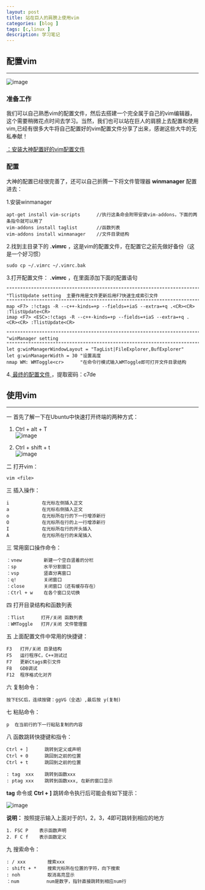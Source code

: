 ```yaml
---
layout: post
title: 站在巨人的肩膀上使用vim
categories: [blog ]
tags: [c,linux ]
description: 学习笔记
---
```


## 配置vim
---

![image](https://dfjason.github.io/images/vim/vim.png)


### 准备工作
我们可以自己熟悉vim的配置文件，然后去搭建一个完全属于自己的vim编辑器，这个需要稍微花点时间去学习。当然，我们也可以站在巨人的肩膀上去配置和使用vim,已经有很多大牛将自己配置好的vim配置文件分享了出来，感谢这些大牛的无私奉献！
  
[：安装大神配置好的vim配置文件](https://github.com/ma6174/vim)

### 配置

大神的配置已经很完善了，还可以自己折腾一下将文件管理器 **winmanager** 配置进去：  

1.安装winmanager

```
apt-get install vim-scripts      //执行这条命会附带安装vim-addons，下面的两条指令就可以用了
vim-addons install taglist       //函数列表
vim-addons install winmanager    //文件目录结构
```

2.找到主目录下的 **.vimrc** ，这是vim的配置文件，在配置它之前先做好备份（这是一个好习惯）

```
sudo cp ~/.vimrc ~/.vimrc.bak
```

3.打开配置文件： **.vimrc** ，在里面添加下面的配置语句

```
""""""""""""""""""""""""""""""""""""""""""""""""""""""""""""""""""""""""""""""""""""""""""""""""
"TlistUpdate setting  主要作用是文件更新后用F7快速生成索引文件
"""""""""""""""""""""""""""""""""""""""""""""""""""""""""""""""""""""""""""""""""""""""""""""''''''""
map <F7> :!ctags -R --c++-kinds=+p --fields=+iaS --extra=+q .<CR><CR> :TlistUpdate<CR>
imap <F7> <ESC>:!ctags -R --c++-kinds=+p --fields=+iaS --extra=+q .<CR><CR> :TlistUpdate<CR>

""""""""""""""""""""""""""""""""""""""""""""""""""""""""""""""""""""""""""""""""""""""""""""""""
"winManager setting
"""""""""""""""""""""""""""""""""""""""""""""""""""""""""""""""""""""""""""""""""""""""""""""''''''""
let g:winManagerWindowLayout = "TagList|FileExplorer,BufExplorer"
let g:winManagerWidth = 30 "设置高度
nmap WM: WMToggle<cr>      "在命令行模式输入WMToggle即可打开文件目录结构
```

4.[ 最终的配置文件 ](https://yunpan.cn/ckYHTvWZKy53Z)，提取密码：c7de


## 使用vim
---

一 首先了解一下在Ubuntu中快速打开终端的两种方式：

1. Ctrl + alt + T    
![image](https://dfjason.github.io/images/vim/terminal1.jpg)

2. Ctrl + shift + t  
![image](https://dfjason.github.io/images/vim/terminal1.jpg)


二 打开vim：

```
vim <file>
```

三  插入操作：

```
i            在光标左侧插入正文
a            在光标右侧插入正文
o            在光标所在行的下一行增添新行
O            在光标所在行的上一行增添新行
I            在光标所在行的开头插入
A            在光标所在行的末尾插入
```


三 常用窗口操作命令：

```
：vnew        新建一个空白竖着的分栏
：sp          水平分割窗口
：vsp         竖直分离窗口
：q!          关闭窗口
：close       关闭窗口（还有缓存存在）
：Ctrl + w    在各个窗口见切换
```

四 打开目录结构和函数列表

```
：Tlist      打开/关闭 函数列表
：WMToggle   打开/关闭 文件管理窗
```

五 上面配置文件中常用的快捷键：

```
F3   打开/关闭 目录结构
F5   运行程序C，C++测试过
F7   更新Ctags索引文件
F8   GDB调试
F12  程序格式化对齐
```

六 复制命令：

```
按下ESC后，连续按键：ggVG（全选）,最后按 y(复制)
```

七 粘贴命令：

```
p  在当前行的下一行粘贴复制的内容
```

八 函数跳转快捷键和指令：

```
Ctrl + ]      跳转到定义或声明 
Ctrl + 0      跳回到之前的位置
Ctrl + t      跳回到之前的位置  

: tag  xxx    跳转到函数xxx
: ptag xxx    跳转到函数xxx, 在新的窗口显示
```

**tag** 命令或 **Ctrl + ]** 跳转命令执行后可能会有如下提示：  

![image](https://dfjason.github.io/images/vim/jump.jpg)

**说明：** 按照提示输入上面对于的1，2，3，4即可跳转到相应的地方

```
1. FSC P    表示函数声明
2. F C f    表示函数定义
```

九 搜索命令：

```
: / xxx        搜索xxx   
: shift + *    搜索光标所在位置的字符，向下搜索
: noh          取消高亮显示
：num          num是数字，指针直接跳转到相应num行
```





